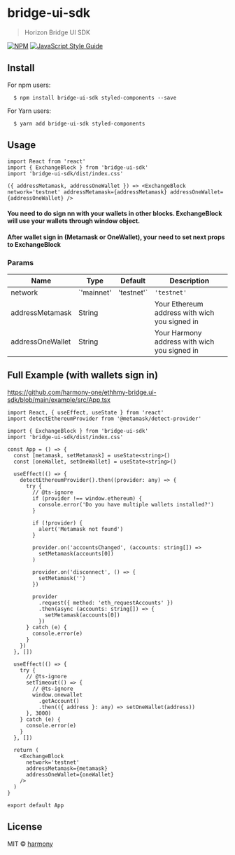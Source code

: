 # bridge-ui-sdk

> Horizon Bridge UI SDK

[![NPM](https://img.shields.io/npm/v/bridge-ui-sdk.svg)](https://www.npmjs.com/package/bridge-ui-sdk) [![JavaScript Style Guide](https://img.shields.io/badge/code_style-standard-brightgreen.svg)](https://standardjs.com)

## Install
For npm users:

```shell
  $ npm install bridge-ui-sdk styled-components --save
```

For Yarn users:

```shell
  $ yarn add bridge-ui-sdk styled-components
```

## Usage
```tsx
import React from 'react'
import { ExchangeBlock } from 'bridge-ui-sdk'
import 'bridge-ui-sdk/dist/index.css'

({ addressMetamask, addressOneWallet }) => <ExchangeBlock network='testnet' addressMetamask={addressMetamask} addressOneWallet={addressOneWallet} />
```

#### You need to do sign nn with your wallets in other blocks. ExchangeBlock will use your wallets through window object.
#### After wallet sign in (Metamask or OneWallet), your need to set next props to ExchangeBlock

### Params
| Name | Type | Default | Description |
| --- | --- | --- | --- |
| network | `'mainnet' | 'testnet'` | `'testnet'` | Network type - instead of this type Exchange block will use different configs (smart contract address, validator address etc)
| addressMetamask | String |  | Your Ethereum address with wich you signed in
| addressOneWallet | String |  | Your Harmony address with wich you signed in

## Full Example (with wallets sign in)

https://github.com/harmony-one/ethhmy-bridge.ui-sdk/blob/main/example/src/App.tsx

```tsx
import React, { useEffect, useState } from 'react'
import detectEthereumProvider from '@metamask/detect-provider'

import { ExchangeBlock } from 'bridge-ui-sdk'
import 'bridge-ui-sdk/dist/index.css'

const App = () => {
  const [metamask, setMetamask] = useState<string>()
  const [oneWallet, setOneWallet] = useState<string>()

  useEffect(() => {
    detectEthereumProvider().then((provider: any) => {
      try {
        // @ts-ignore
        if (provider !== window.ethereum) {
          console.error('Do you have multiple wallets installed?')
        }

        if (!provider) {
          alert('Metamask not found')
        }

        provider.on('accountsChanged', (accounts: string[]) =>
          setMetamask(accounts[0])
        )

        provider.on('disconnect', () => {
          setMetamask('')
        })

        provider
          .request({ method: 'eth_requestAccounts' })
          .then(async (accounts: string[]) => {
            setMetamask(accounts[0])
          })
      } catch (e) {
        console.error(e)
      }
    })
  }, [])

  useEffect(() => {
    try {
      // @ts-ignore
      setTimeout(() => {
        // @ts-ignore
        window.onewallet
          .getAccount()
          .then(({ address }: any) => setOneWallet(address))
      }, 3000)
    } catch (e) {
      console.error(e)
    }
  }, [])

  return (
    <ExchangeBlock
      network='testnet'
      addressMetamask={metamask}
      addressOneWallet={oneWallet}
    />
  )
}

export default App
```

## License

MIT © [harmony](https://github.com/harmony)
